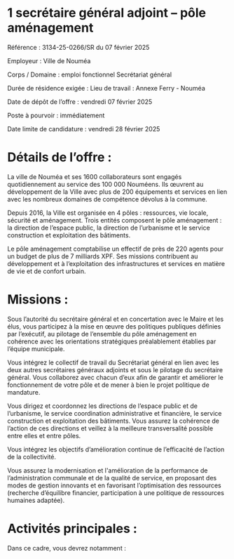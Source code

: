 # 1 secrétaire général adjoint – pôle aménagement

Référence : 3134-25-0266/SR du 07 février 2025

Employeur : Ville de Nouméa

Corps / Domaine : emploi fonctionnel Secrétariat général

Durée de résidence exigée : Lieu de travail : Annexe Ferry - Nouméa

Date de dépôt de l’offre : vendredi 07 février 2025

Poste à pourvoir : immédiatement

Date limite de candidature : vendredi 28 février 2025

# Détails de l’offre :

La ville de Nouméa et ses 1600 collaborateurs sont engagés quotidiennement au service des 100 000 Nouméens. Ils œuvrent au développement de la Ville avec plus de 200 équipements et services en lien avec les nombreux domaines de compétence dévolus à la commune.

Depuis 2016, la Ville est organisée en 4 pôles : ressources, vie locale, sécurité et aménagement. Trois entités composent le pôle aménagement : la direction de l’espace public, la direction de l’urbanisme et le service construction et exploitation des bâtiments.

Le pôle aménagement comptabilise un effectif de près de 220 agents pour un budget de plus de 7 milliards XPF. Ses missions contribuent au développement et à l’exploitation des infrastructures et services en matière de vie et de confort urbain.

# Missions :

Sous l’autorité du secrétaire général et en concertation avec le Maire et les élus, vous participez à la mise en œuvre des politiques publiques définies par l’exécutif, au pilotage de l’ensemble du pôle aménagement en cohérence avec les orientations stratégiques préalablement établies par l’équipe municipale.

Vous intégrez le collectif de travail du Secrétariat général en lien avec les deux autres secrétaires généraux adjoints et sous le pilotage du secrétaire général. Vous collaborez avec chacun d’eux afin de garantir et améliorer le fonctionnement de votre pôle et de mener à bien le projet politique de mandature.

Vous dirigez et coordonnez les directions de l’espace public et de l’urbanisme, le service coordination administrative et financière, le service construction et exploitation des bâtiments. Vous assurez la cohérence de l’action de ces directions et veillez à la meilleure transversalité possible entre elles et entre pôles.

Vous intégrez les objectifs d’amélioration continue de l’efficacité de l’action de la collectivité.

Vous assurez la modernisation et l'amélioration de la performance de l’administration communale et de la qualité de service, en proposant des modes de gestion innovants et en favorisant l’optimisation des ressources (recherche d’équilibre financier, participation à une politique de ressources humaines adaptée).

# Activités principales :

Dans ce cadre, vous devrez notamment :